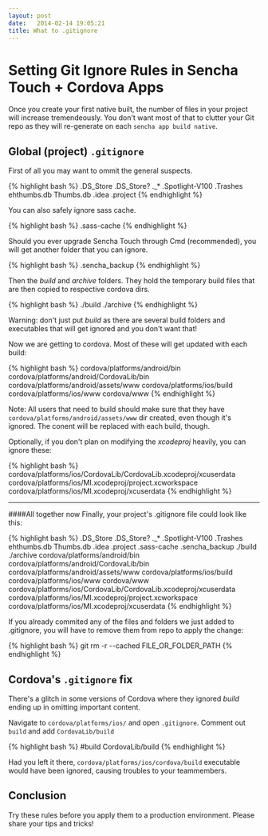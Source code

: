 ```yaml
---
layout: post
date:   2014-02-14 19:05:21
title: What to .gitignore
---
```


Setting Git Ignore Rules in Sencha Touch + Cordova Apps
=======

Once you create your first native built, the number of files in your project will increase tremendeously. You don't want most of that to clutter your Git repo as they will re-generate on each `sencha app build native`.

Global (project) `.gitignore`
--------------------------------
First of all you may want to ommit the general suspects.

{% highlight bash %}
.DS_Store
.DS_Store?
._*
.Spotlight-V100
.Trashes
ehthumbs.db
Thumbs.db
.idea
.project
{% endhighlight %}

You can also safely ignore sass cache.

{% highlight bash %}
.sass-cache
{% endhighlight %}

Should you ever upgrade Sencha Touch through Cmd (recommended), you will get another folder that you can ignore.

{% highlight bash %}
.sencha_backup
{% endhighlight %}

Then the _build_ and _archive_ folders. They hold the temporary build files that are then copied to respective cordova dirs. 

{% highlight bash %}
./build
./archive
{% endhighlight %}

Warning: don't just put _build_ as there are several build folders and executables that will get ignored and you don't want that!

Now we are getting to cordova. Most of these will get updated with each build:

{% highlight bash %}
cordova/platforms/android/bin
cordova/platforms/android/CordovaLib/bin
cordova/platforms/android/assets/www
cordova/platforms/ios/build
cordova/platforms/ios/www
cordova/www
{% endhighlight %}

Note: All users that need to build should make sure that they have `cordova/platforms/android/assets/www` dir created, even though it's ignored. The conent will be replaced with each build, though. 

Optionally, if you don't plan on modifying the _xcodeproj_ heavily, you can ignore these:

{% highlight bash %}
cordova/platforms/ios/CordovaLib/CordovaLib.xcodeproj/xcuserdata
cordova/platforms/ios/MI.xcodeproj/project.xcworkspace
cordova/platforms/ios/MI.xcodeproj/xcuserdata
{% endhighlight %}

---


####All together now
Finally, your project's .gitignore file could look like this:

{% highlight bash %}
.DS_Store
.DS_Store?
._*
.Spotlight-V100
.Trashes
ehthumbs.db
Thumbs.db
.idea
.project
.sass-cache
.sencha_backup
./build
./archive
cordova/platforms/android/bin
cordova/platforms/android/CordovaLib/bin
cordova/platforms/android/assets/www
cordova/platforms/ios/build
cordova/platforms/ios/www
cordova/www
cordova/platforms/ios/CordovaLib/CordovaLib.xcodeproj/xcuserdata
cordova/platforms/ios/MI.xcodeproj/project.xcworkspace
cordova/platforms/ios/MI.xcodeproj/xcuserdata
{% endhighlight %}

If you already commited any of the files and folders we just added to .gitignore, you will have to remove them from repo to apply the change:

{% highlight bash %}
git rm -r --cached FILE_OR_FOLDER_PATH
{% endhighlight %}

Cordova's `.gitignore` fix
-----------------------

There's a glitch in some versions of Cordova where they ignored _build_ ending up in omitting important content.

Navigate to `cordova/platforms/ios/` and open `.gitignore`. Comment out `build` and add `CordovaLib/build`

{% highlight bash %}
#build
CordovaLib/build
{% endhighlight %}

Had you left it there, `cordova/platforms/ios/cordova/build` executable would have been ignored, causing troubles to your teammembers. 

Conclusion
----------
Try these rules before you apply them to a production environment. Please share your tips and tricks!